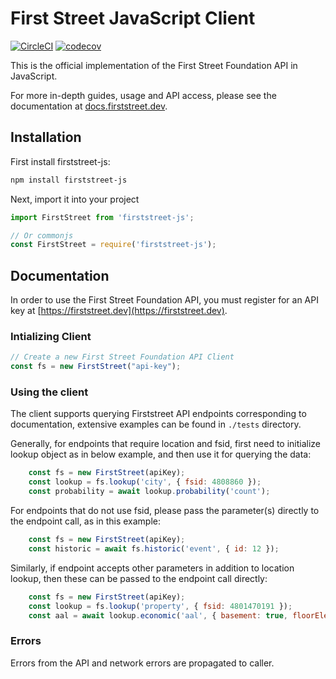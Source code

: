 # First Street JavaScript Client

[![CircleCI](https://circleci.com/gh/FirstStreet/firststreet-js.svg?style=svg&circle-token=168be542d7448e05f502e123f0f3dbe0f9f8f66b)](https://circleci.com/gh/FirstStreet/firststreet-js)
[![codecov](https://codecov.io/gh/firststreet/firststreet-js/branch/master/graph/badge.svg?token=TATSnMXhTx)](https://codecov.io/gh/firststreet/firststreet-js)

This is the official implementation of the First Street Foundation API in JavaScript.

For more in-depth guides, usage and API access, please see the documentation at [docs.firststreet.dev](https://docs.firststreet.dev).

## Installation

First install firststreet-js:

```bash
npm install firststreet-js
```

Next, import it into your project

```javascript
import FirstStreet from 'firststreet-js';

// Or commonjs
const FirstStreet = require('firststreet-js');
```


## Documentation

In order to use the First Street Foundation API, you must register for an API key at [https://firststreet.dev](https://firststreet.dev).

### Intializing Client

```javascript
// Create a new First Street Foundation API Client
const fs = new FirstStreet("api-key");
```

### Using the client

The client supports querying Firststreet API endpoints corresponding to documentation, extensive examples can be found in ```./tests``` directory.

Generally, for endpoints that require location and fsid, first need to initialize lookup object as in below example, and then use it for querying the data:

```javascript
    const fs = new FirstStreet(apiKey);
    const lookup = fs.lookup('city', { fsid: 4808860 });
    const probability = await lookup.probability('count');
```

For endpoints that do not use fsid, please pass the parameter(s) directly to the endpoint call, as in this example:

```javascript
    const fs = new FirstStreet(apiKey);
    const historic = await fs.historic('event', { id: 12 });
```

Similarly, if endpoint accepts other parameters in addition to location lookup, then these can be passed to the endpoint call directly:
```javascript
    const fs = new FirstStreet(apiKey);
    const lookup = fs.lookup('property', { fsid: 4801470191 });
    const aal = await lookup.economic('aal', { basement: true, floorElevation: 122, depth: 100 });
```

### Errors
Errors from the API and network errors are propagated to caller.
